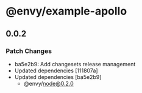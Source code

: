 # @envy/example-apollo

## 0.0.2

### Patch Changes

- ba5e2b9: Add changesets release management
- Updated dependencies [111807a]
- Updated dependencies [ba5e2b9]
  - @envy/node@0.2.0
